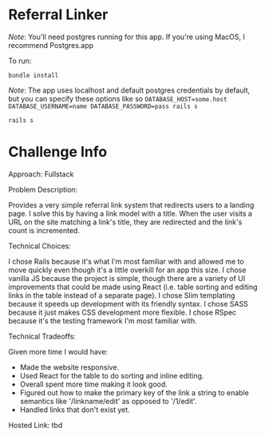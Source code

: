 # Referral Linker

*Note*: You'll need postgres running for this app. If you're using MacOS, I recommend Postgres.app

To run:

`bundle install`

*Note*: The app uses localhost and default postgres credentials by default, but you can specify these options like so `DATABASE_HOST=some.host DATABASE_USERNAME=name DATABASE_PASSWORD=pass rails s`

`rails s`

# Challenge Info

Approach: Fullstack

Problem Description:

Provides a very simple referral link system that redirects users to a landing page. I solve this by having a link model with a title. When the user visits a URL on the site matching a link's title, they are redirected and the link's count is incremented.

Technical Choices:

I chose Rails because it's what I'm most familiar with and allowed me to move quickly even though it's a little overkill for an app this size. I chose vanilla JS because the project is simple, though there are a variety of UI improvements that could be made using React (i.e. table sorting and editing links in the table instead of a separate page). I chose Slim templating because it speeds up development with its friendly syntax. I chose SASS because it just makes CSS development more flexible. I chose RSpec because it's the testing framework I'm most familiar with.

Technical Tradeoffs:

Given more time I would have:
 - Made the website responsive.
 - Used React for the table to do sorting and inline editing.
 - Overall spent more time making it look good.
 - Figured out how to make the primary key of the link a string to enable semantics like '/linkname/edit' as opposed to '/1/edit'.
 - Handled links that don't exist yet.

Hosted Link: tbd
